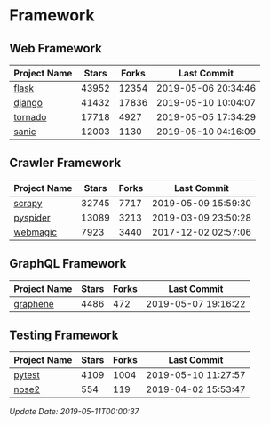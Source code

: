 # Framework

## Web Framework

| Project Name | Stars | Forks | Last Commit |
| ------------ | ----- | ----- | ----------- |
| [flask](https://github.com/pallets/flask) | 43952 | 12354 | 2019-05-06 20:34:46 |
| [django](https://github.com/django/django) | 41432 | 17836 | 2019-05-10 10:04:07 |
| [tornado](https://github.com/tornadoweb/tornado) | 17718 | 4927 | 2019-05-05 17:34:29 |
| [sanic](https://github.com/huge-success/sanic) | 12003 | 1130 | 2019-05-10 04:16:09 |

## Crawler Framework

| Project Name | Stars | Forks | Last Commit |
| ------------ | ----- | ----- | ----------- |
| [scrapy](https://github.com/scrapy/scrapy) | 32745 | 7717 | 2019-05-09 15:59:30 |
| [pyspider](https://github.com/binux/pyspider) | 13089 | 3213 | 2019-03-09 23:50:28 |
| [webmagic](https://github.com/code4craft/webmagic) | 7923 | 3440 | 2017-12-02 02:57:06 |

## GraphQL Framework

| Project Name | Stars | Forks | Last Commit |
| ------------ | ----- | ----- | ----------- |
| [graphene](https://github.com/graphql-python/graphene) | 4486 | 472 | 2019-05-07 19:16:22 |

## Testing Framework

| Project Name | Stars | Forks | Last Commit |
| ------------ | ----- | ----- | ----------- |
| [pytest](https://github.com/pytest-dev/pytest) | 4109 | 1004 | 2019-05-10 11:27:57 |
| [nose2](https://github.com/nose-devs/nose2) | 554 | 119 | 2019-04-02 15:53:47 |

*Update Date: 2019-05-11T00:00:37*